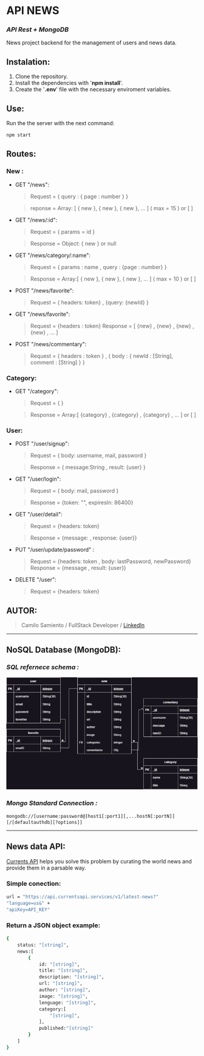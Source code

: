 # **API NEWS**
### **_API Rest + MongoDB_**

News project backend for the management of users and news data.

## **Instalation:**
1. Clone the repository.
2. Install the dependencies with '**npm install**'.
3. Create the '**.env**' file with the necessary enviroment variables.

## **Use:**
Run the the server with the next command:
~~~sh
npm start
~~~

## **Routes:**
### New :
- GET "/news":
    > Request = { query : { page : number } }

    > reponse = Array: [ { new }, { new }, { new }, ... ] ( max = 15 ) or [ ]
- GET "/news/:id":
    > Request = { params = id }

    > Response = Object: { new } or null
- GET "/news/category/:name": 
    > Request = { params : name , query : {page : number} }

    > Response = Array:[ { new }, { new }, { new }, ... ] ( max = 10 ) or [ ]
- POST "/news/favorite":
    >Request = { headers: token} , {query: {newId} }
- GET "/news/favorite":
    >Request = {headers : token}
    >Response = [ {new} , {new} , {new} , {new} , ... ]
- POST "/news/commentary":
    >Request = { headers : token } , { body : { newId : [String], comment : [String] } }
### Category:
- GET "/category":
    >Request = { }

    >Response = Array:[ {category} , {category} , {category} , ... ] or [ ]
### User:
- POST "/user/signup":
    >Request = { body: username, mail, password }

    >Response = { message:String , result: {user} }
- GET "/user/login": 
    >Request = { body: mail, password }

    >Response = {token: "", expiresIn: 86400}
- GET "/user/detail":
    >Request = {headers: token}

    >Response = {message: , response: {user}}
- PUT "/user/update/password" :
    >Request = {headers: token , body: lastPassword, newPassword}
    >Response = {message , result: {user}}
- DELETE "/user": 
    >Request = {headers: token}

## **AUTOR:**
> Camilo Samiento  /  FullStack Developer  /   [LinkedIn] 
---
## NoSQL Database (MongoDB):
### _SQL refernece schema :_
![ImagenRealaciones](../documentation/diagrama/diagrama%20NewsProject.drawio%20(1).png)
### _Mongo Standard Connection :_
```
mongodb://[username:password@]host1[:port1][,...hostN[:portN]][/[defaultauthdb][?options]]
```
---
## News data API: 
[Currents API] helps you solve this problem by curating the world news and provide them in a parsable way.

### Simple conection: 
```sh
url = "https://api.currentsapi.services/v1/latest-news?"
"language=us&" +
"apiKey=API_KEY"
```
### Return a JSON object example: 
```sh
{
    status: "[string]",
    news:[
        {
            id: "[string]",
            title: "[string]",
            description: "[string]",
            url: "[string]",
            author: "[string]",
            image: "[string]",
            lenguage: "[string]",
            category:[
                "[string]",
            ],
            published:"[string]"
        }
    ]
}
```
[LinkedIn]: https://www.linkedin.com/in/camilo-sarmiento-051a80244/
[Currents API]:https://currentsapi.services/en